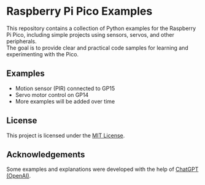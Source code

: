 # Raspberry Pi Pico Examples

This repository contains a collection of Python examples for the Raspberry Pi Pico, including simple projects using sensors, servos, and other peripherals.  
The goal is to provide clear and practical code samples for learning and experimenting with the Pico.

## Examples

* Motion sensor (PIR) connected to GP15
* Servo motor control on GP14
* More examples will be added over time

## License

This project is licensed under the [MIT License](LICENSE).

## Acknowledgements

Some examples and explanations were developed with the help of [ChatGPT (OpenAI)](https://openai.com/).
